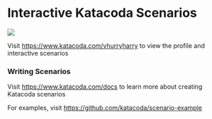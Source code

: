 # Interactive Katacoda Scenarios

[![](http://shields.katacoda.com/katacoda/vhurryharry/count.svg)](https://www.katacoda.com/vhurryharry "Get your profile on Katacoda.com")

Visit https://www.katacoda.com/vhurryharry to view the profile and interactive scenarios

### Writing Scenarios
Visit https://www.katacoda.com/docs to learn more about creating Katacoda scenarios

For examples, visit https://github.com/katacoda/scenario-example

